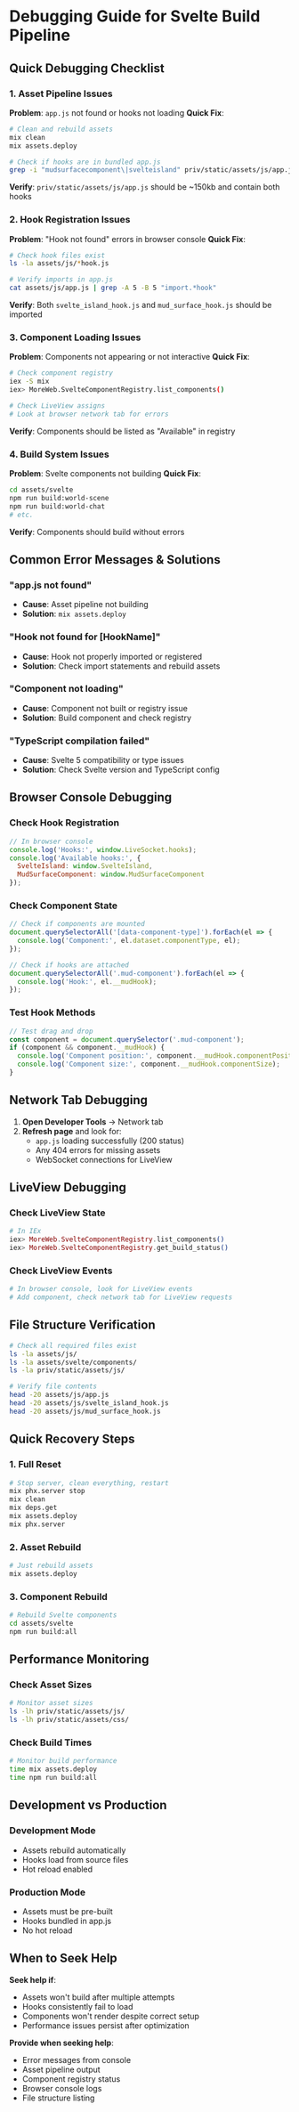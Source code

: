 # Debugging Guide for Svelte Build Pipeline

## Quick Debugging Checklist

### 1. Asset Pipeline Issues

**Problem**: `app.js` not found or hooks not loading
**Quick Fix**:
```bash
# Clean and rebuild assets
mix clean
mix assets.deploy

# Check if hooks are in bundled app.js
grep -i "mudsurfacecomponent\|svelteisland" priv/static/assets/js/app.js
```

**Verify**: `priv/static/assets/js/app.js` should be ~150kb and contain both hooks

### 2. Hook Registration Issues

**Problem**: "Hook not found" errors in browser console
**Quick Fix**:
```bash
# Check hook files exist
ls -la assets/js/*hook.js

# Verify imports in app.js
cat assets/js/app.js | grep -A 5 -B 5 "import.*hook"
```

**Verify**: Both `svelte_island_hook.js` and `mud_surface_hook.js` should be imported

### 3. Component Loading Issues

**Problem**: Components not appearing or not interactive
**Quick Fix**:
```bash
# Check component registry
iex -S mix
iex> MoreWeb.SvelteComponentRegistry.list_components()

# Check LiveView assigns
# Look at browser network tab for errors
```

**Verify**: Components should be listed as "Available" in registry

### 4. Build System Issues

**Problem**: Svelte components not building
**Quick Fix**:
```bash
cd assets/svelte
npm run build:world-scene
npm run build:world-chat
# etc.
```

**Verify**: Components should build without errors

## Common Error Messages & Solutions

### "app.js not found"
- **Cause**: Asset pipeline not building
- **Solution**: `mix assets.deploy`

### "Hook not found for [HookName]"
- **Cause**: Hook not properly imported or registered
- **Solution**: Check import statements and rebuild assets

### "Component not loading"
- **Cause**: Component not built or registry issue
- **Solution**: Build component and check registry

### "TypeScript compilation failed"
- **Cause**: Svelte 5 compatibility or type issues
- **Solution**: Check Svelte version and TypeScript config

## Browser Console Debugging

### Check Hook Registration
```javascript
// In browser console
console.log('Hooks:', window.LiveSocket.hooks);
console.log('Available hooks:', {
  SvelteIsland: window.SvelteIsland,
  MudSurfaceComponent: window.MudSurfaceComponent
});
```

### Check Component State
```javascript
// Check if components are mounted
document.querySelectorAll('[data-component-type]').forEach(el => {
  console.log('Component:', el.dataset.componentType, el);
});

// Check if hooks are attached
document.querySelectorAll('.mud-component').forEach(el => {
  console.log('Hook:', el.__mudHook);
});
```

### Test Hook Methods
```javascript
// Test drag and drop
const component = document.querySelector('.mud-component');
if (component && component.__mudHook) {
  console.log('Component position:', component.__mudHook.componentPosition);
  console.log('Component size:', component.__mudHook.componentSize);
}
```

## Network Tab Debugging

1. **Open Developer Tools** → Network tab
2. **Refresh page** and look for:
   - `app.js` loading successfully (200 status)
   - Any 404 errors for missing assets
   - WebSocket connections for LiveView

## LiveView Debugging

### Check LiveView State
```elixir
# In IEx
iex> MoreWeb.SvelteComponentRegistry.list_components()
iex> MoreWeb.SvelteComponentRegistry.get_build_status()
```

### Check LiveView Events
```elixir
# In browser console, look for LiveView events
# Add component, check network tab for LiveView requests
```

## File Structure Verification

```bash
# Check all required files exist
ls -la assets/js/
ls -la assets/svelte/components/
ls -la priv/static/assets/js/

# Verify file contents
head -20 assets/js/app.js
head -20 assets/js/svelte_island_hook.js
head -20 assets/js/mud_surface_hook.js
```

## Quick Recovery Steps

### 1. Full Reset
```bash
# Stop server, clean everything, restart
mix phx.server stop
mix clean
mix deps.get
mix assets.deploy
mix phx.server
```

### 2. Asset Rebuild
```bash
# Just rebuild assets
mix assets.deploy
```

### 3. Component Rebuild
```bash
# Rebuild Svelte components
cd assets/svelte
npm run build:all
```

## Performance Monitoring

### Check Asset Sizes
```bash
# Monitor asset sizes
ls -lh priv/static/assets/js/
ls -lh priv/static/assets/css/
```

### Check Build Times
```bash
# Monitor build performance
time mix assets.deploy
time npm run build:all
```

## Development vs Production

### Development Mode
- Assets rebuild automatically
- Hooks load from source files
- Hot reload enabled

### Production Mode
- Assets must be pre-built
- Hooks bundled in app.js
- No hot reload

## When to Seek Help

**Seek help if**:
- Assets won't build after multiple attempts
- Hooks consistently fail to load
- Components won't render despite correct setup
- Performance issues persist after optimization

**Provide when seeking help**:
- Error messages from console
- Asset pipeline output
- Component registry status
- Browser console logs
- File structure listing
